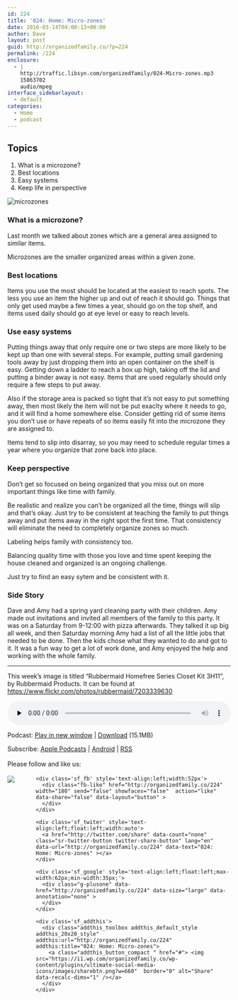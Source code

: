```yaml
---
id: 224
title: '024: Home: Micro-zones'
date: 2016-03-14T04:00:13+00:00
author: Dave
layout: post
guid: http://organizedfamily.co/?p=224
permalink: /224
enclosure:
  - |
    http://traffic.libsyn.com/organizedfamily/024-Micro-zones.mp3
    15863702
    audio/mpeg
interface_sidebarlayout:
  - default
categories:
  - Home
  - podcast
---
```

## Topics

  1. What is a microzone?
  2. Best locations
  3. Easy systems
  4. Keep life in perspective

<img src="https://i1.wp.com/organizedfamily.co/wp-content/uploads/2016/03/microzones.jpg?w=660" alt="microzones" data-recalc-dims="1" /> 

### What is a microzone?

Last month we talked about zones which are a general area assigned to similar items.

Microzones are the smaller organized areas within a given zone.

### Best locations

Items you use the most should be located at the easiest to reach spots. The less you use an item the higher up and out of reach it should go. Things that only get used maybe a few times a year, should go on the top shelf, and items used daily should go at eye level or easy to reach levels.

### Use easy systems

Putting things away that only require one or two steps are more likely to be kept up than one with several steps. For example, putting small gardening tools away by just dropping them into an open container on the shelf is easy. Getting down a ladder to reach a box up high, taking off the lid and putting a binder away is not easy. Items that are used regularly should only require a few steps to put away.

Also if the storage area is packed so tight that it&#8217;s not easy to put something away, then most likely the item will not be put exaclty where it needs to go, and it will find a home somewhere else. Consider getting rid of some items you don&#8217;t use or have repeats of so items easily fit into the microzone they are assigned to.

Items tend to slip into disarray, so you may need to schedule regular times a year where you organize that zone back into place.

### Keep perspective

Don&#8217;t get so focused on being organized that you miss out on more important things like time with family.

Be realistic and realize you can&#8217;t be organized all the time, things will slip and that&#8217;s okay. Just try to be consistent at teaching the family to put things away and put items away in the right spot the first time. That consistency will eliminate the need to completely organize zones so much.

Labeling helps family with consistency too.

Balancing quality time with those you love and time spent keeping the house cleaned and organized is an ongoing challenge.

Just try to find an easy sytem and be consistent with it.

### Side Story

Dave and Amy had a spring yard cleaning party with their children. Amy made out invitations and invited all members of the family to this party. It was on a Saturday from 9-12:00 with pizza afterwards. They talked it up big all week, and then Saturday morning Amy had a list of all the little jobs that needed to be done. Then the kids chose what they wanted to do and got to it. It was a fun way to get a lot of work done, and Amy enjoyed the help and working with the whole family.

* * *

This week&#8217;s image is titled &#8220;Rubbermaid Homefree Series Closet Kit 3H11&#8221;, by Rubbermaid Products. It can be found at https://www.flickr.com/photos/rubbermaid/7203339630

<div class="powerpress_player" id="powerpress_player_5346">
  <audio class="wp-audio-shortcode" id="audio-224-26" preload="none" style="width: 100%;" controls="controls"><source type="audio/mpeg" src="http://traffic.libsyn.com/organizedfamily/024-Micro-zones.mp3?_=26" /><a href="http://traffic.libsyn.com/organizedfamily/024-Micro-zones.mp3">http://traffic.libsyn.com/organizedfamily/024-Micro-zones.mp3</a></audio>
</div>

<p class="powerpress_links powerpress_links_mp3">
  Podcast: <a href="http://traffic.libsyn.com/organizedfamily/024-Micro-zones.mp3" class="powerpress_link_pinw" target="_blank" title="Play in new window" onclick="return powerpress_pinw('http://organizedfamily.co/?powerpress_pinw=224-podcast');" rel="nofollow">Play in new window</a> | <a href="http://traffic.libsyn.com/organizedfamily/024-Micro-zones.mp3" class="powerpress_link_d" title="Download" rel="nofollow" download="024-Micro-zones.mp3">Download</a> (15.1MB)
</p>

<p class="powerpress_links powerpress_subscribe_links">
  Subscribe: <a href="https://itunes.apple.com/us/podcast/organized-family/id1047979605?mt=2&ls=1#episodeGuid=http%3A%2F%2Forganizedfamily.co%2F%3Fp%3D224" class="powerpress_link_subscribe powerpress_link_subscribe_itunes" title="Subscribe on Apple Podcasts" rel="nofollow">Apple Podcasts</a> | <a href="http://subscribeonandroid.com/organizedfamily.co/feed/podcast" class="powerpress_link_subscribe powerpress_link_subscribe_android" title="Subscribe on Android" rel="nofollow">Android</a> | <a href="http://organizedfamily.co/feed/podcast" class="powerpress_link_subscribe powerpress_link_subscribe_rss" title="Subscribe via RSS" rel="nofollow">RSS</a>
</p>

<div class='sfsi_Sicons' style='width: 100%; display: inline-block; vertical-align: middle; text-align:left'>
  <div style='margin:0px 8px 0px 0px; line-height: 24px'>
    <span>Please follow and like us:</span>
  </div>
  
  <div class='sfsi_socialwpr'>
    <div class='sf_subscrbe' style='text-align:left;float:left;width:64px'>
      <a href="http://www.specificfeeds.com/widget/emailsubscribe/MTc5ODgx/OA==/" target="_blank"><img src="https://i2.wp.com/organizedfamily.co/wp-content/plugins/ultimate-social-media-icons/images/follow_subscribe.png?w=660" data-recalc-dims="1" /></a>
    </div>
    
    <div class='sf_fb' style='text-align:left;width:52px'>
      <div class="fb-like" href="http://organizedfamily.co/224" width="180" send="false" showfaces="false"  action="like" data-share="false" data-layout="button" >
      </div>
    </div>
    
    <div class='sf_twiter' style='text-align:left;float:left;width:auto'>
      <a href="http://twitter.com/share" data-count="none" class="sr-twitter-button twitter-share-button" lang="en" data-url="http://organizedfamily.co/224" data-text="024: Home: Micro-zones" ></a>
    </div>
    
    <div class='sf_google' style='text-align:left;float:left;max-width:62px;min-width:35px;'>
      <div class="g-plusone" data-href="http://organizedfamily.co/224" data-size="large" data-annotation="none" >
      </div>
    </div>
    
    <div class='sf_addthis'>
      <div class="addthis_toolbox addthis_default_style addthis_20x20_style" addthis:url="http://organizedfamily.co/224" addthis:title="024: Home: Micro-zones">
        <a class="addthis_button_compact " href="#"> <img src="https://i1.wp.com/organizedfamily.co/wp-content/plugins/ultimate-social-media-icons/images/sharebtn.png?w=660"  border="0" alt="Share" data-recalc-dims="1" /></a>
      </div>
    </div>
  </div>
</div>